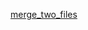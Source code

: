 [merge_two_files](https://community.cloud.databricks.com/?o=7799162904845662#notebook/2481692212874616/command/2481692212874617)
